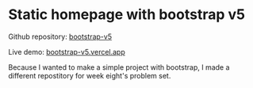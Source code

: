 # **Static homepage with bootstrap v5**

Github repository: [bootstrap-v5](https://github.com/m0hammadr3za/bootstrap-v5)

Live demo: [bootstrap-v5.vercel.app](https://bootstrap-v5.vercel.app)

Because I wanted to make a simple project with bootstrap, I made a different repostitory for week eight's problem set.
